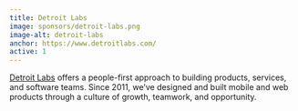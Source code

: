 ```yaml
---
title: Detroit Labs
image: sponsors/detroit-labs.png
image-alt: detroit-labs
anchor: https://www.detroitlabs.com/
active: 1
---
```



<a href="https://www.detroitlabs.com" target="_blank">Detroit Labs</a> offers a people-first approach to building products, services, and software teams. Since 2011, we’ve designed and built mobile and web products through a culture of growth, teamwork, and opportunity.